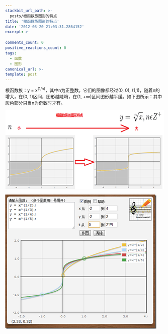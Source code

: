```yaml
---
stackbit_url_path: >-
  posts/根函数族图形的特点
title: '根函数族图形的特点'
date: '2012-03-20 21:03:31.2864152'
excerpt: >-
  
comments_count: 0
positive_reactions_count: 0
tags: 
  - 函数
  - 图形
canonical_url: >-
template: post
---
```

<p>根函数族：y = x<sup>(1/n)</sup>，其中n为正整数。它们的图像都经过(0, 0), (1,1)，随着n的增大，在(0, 1)区间，图形越陡峭，在(1, +∞)区间图形越平缓。如下图所示：其中灰色部分只当n为奇数时才有。</p>  <p><a title="根函数族的图形特点" href="http://zizhujy.com/fungrapher" target="_blank"><img style="background-image: none; border-bottom: 0px; border-left: 0px; margin: 0px 10px 0px 0px; padding-left: 0px; padding-right: 0px; display: inline; border-top: 0px; border-right: 0px; padding-top: 0px" title="根函数族图形的特点" border="0" alt="根函数族图形的特点" src="https://raw.githubusercontent.com/Jeff-Tian/blogengine.net/master/Source/BlogEngine/BlogEngine.NET/App_Data/files/image_493.png" width="662" height="251" /></a></p>  <p><a title="根函数族的图形特点" href="http://zizhujy.com/fungrapher"><img style="background-image: none; border-bottom: 0px; border-left: 0px; margin: 0px 10px 0px 0px; padding-left: 0px; padding-right: 0px; display: inline; border-top: 0px; border-right: 0px; padding-top: 0px" title="根函数族图形的特点" border="0" alt="根函数族图形的特点" src="https://raw.githubusercontent.com/Jeff-Tian/blogengine.net/master/Source/BlogEngine/BlogEngine.NET/App_Data/files/image_494.png" width="481" height="427" /></a></p>